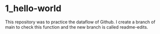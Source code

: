 # 1_hello-world
This repository was to practice the dataflow of Github.
I create a branch of main to check this function and the new branch is called readme-edits.
